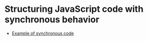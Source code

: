 # Structuring JavaScript code with synchronous behavior
- [Example of synchronous code](synchronous.js)